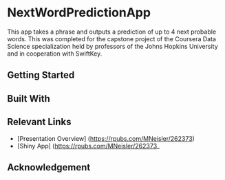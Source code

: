 # NextWordPredictionApp
This app takes a phrase and outputs a prediction of up to 4 next probable words. This was completed for the capstone project of the Coursera Data Science specialization held by professors of the Johns Hopkins University and in cooperation with SwiftKey.

## Getting Started

## Built With

## Relevant Links
- [Presentation Overview] (https://rpubs.com/MNeisler/262373)
- [Shiny App] (https://rpubs.com/MNeisler/262373_

## Acknowledgement

